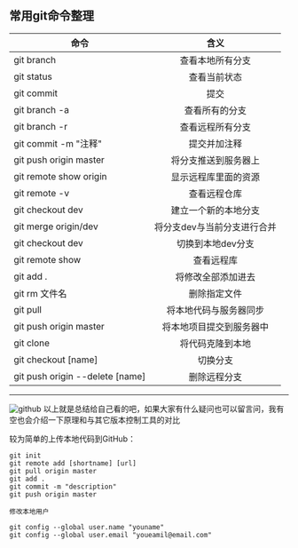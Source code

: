 



## 常用git命令整理

| 命令        | 含义           |
| ------------- |:-------------:|
|git branch      | 查看本地所有分支  |
|git status       |查看当前状态          | 
|git commit     | 提交                        |
|git branch -a |查看所有的分支       |
|git branch -r  |查看远程所有分支   |
|git commit -m "注释"| 提交并加注释|
|git push origin master|将分支推送到服务器上|
|git remote show origin|显示远程库里面的资源|
|git remote -v|查看远程仓库|
|git checkout dev|建立一个新的本地分支|
|git merge origin/dev|将分支dev与当前分支进行合并|
|git checkout dev|切换到本地dev分支|
|git remote show|查看远程库|
|git add .|将修改全部添加进去|
|git rm 文件名|删除指定文件|
|git pull|将本地代码与服务器同步|
|git push origin master|将本地项目提交到服务器中|
|git clone|将代码克隆到本地|
|git checkout [name]|切换分支|
|git push origin --delete [name]|删除远程分支|
----

![github](http://upload-images.jianshu.io/upload_images/2585384-2a10c46f536c94a8.png?imageMogr2/auto-orient/strip%7CimageView2/2/w/1240)
以上就是总结给自己看的吧，如果大家有什么疑问也可以留言问，我有空也会介绍一下原理和与其它版本控制工具的对比


较为简单的上传本地代码到GitHub：
````
git init
git remote add [shortname] [url]
git pull origin master
git add .
git commit -m "description"
git push origin master
````

```
修改本地用户

git config --global user.name "youname"
git config --global user.email "youeamil@email.com"
```











